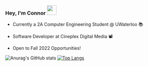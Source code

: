 ### Hey, I'm Connor <img src="https://raw.githubusercontent.com/MartinHeinz/MartinHeinz/master/wave.gif" width="30px">


- Currently a 2A Computer Engineering Student @ UWaterloo 📚

- Software Developer at Cineplex Digital Media 📽️
 
- Open to Fall 2022 Opportunities!


![Anurag's GitHub stats](https://github-readme-stats.vercel.app/api?username=connor-bechthold&show_icons=true)
[![Top Langs](https://github-readme-stats.vercel.app/api/top-langs/?username=connor-bechthold&layout=compact)](https://github.com/anuraghazra/github-readme-stats)
